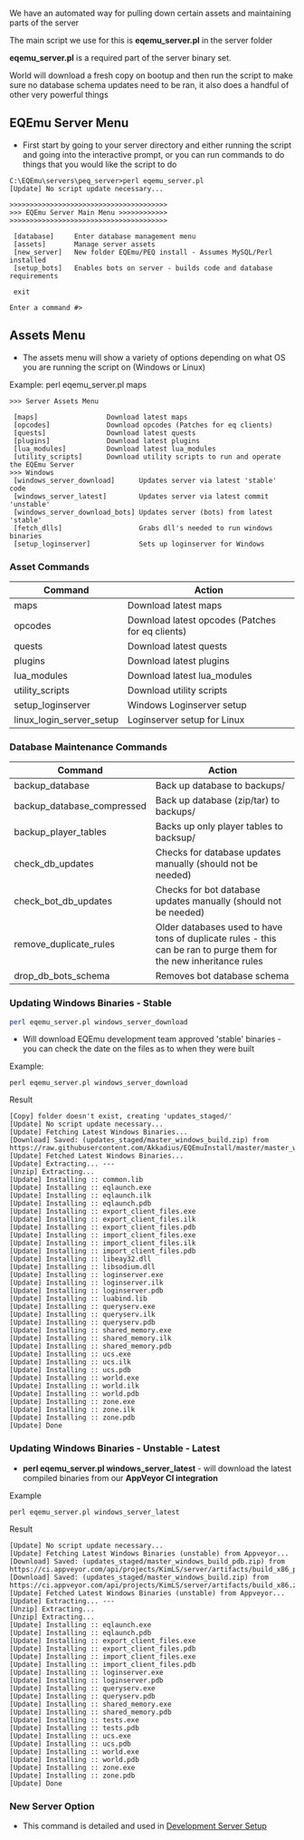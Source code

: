 We have an automated way for pulling down certain assets and maintaining parts of the server

The main script we use for this is **eqemu_server.pl** in the server folder

**eqemu_server.pl** is a required part of the server binary set. 

World will download a fresh copy on bootup and then run the script to make sure no database schema updates need to be ran, it also does a handful of other very powerful things

## EQEmu Server Menu

* First start by going to your server directory and either running the script and going into the interactive prompt, or you can run commands to do things that you would like the script to do

```
C:\EQEmu\servers\peq_server>perl eqemu_server.pl
[Update] No script update necessary...

>>>>>>>>>>>>>>>>>>>>>>>>>>>>>>>>>>>>>>>
>>> EQEmu Server Main Menu >>>>>>>>>>>>
>>>>>>>>>>>>>>>>>>>>>>>>>>>>>>>>>>>>>>>

 [database]     Enter database management menu
 [assets]       Manage server assets
 [new_server]   New folder EQEmu/PEQ install - Assumes MySQL/Perl installed
 [setup_bots]   Enables bots on server - builds code and database requirements

 exit

Enter a command #>
```

## Assets Menu

* The assets menu will show a variety of options depending on what OS you are running the script on (Windows or Linux)

Example: perl eqemu_server.pl maps

```
>>> Server Assets Menu

 [maps]                 Download latest maps
 [opcodes]              Download opcodes (Patches for eq clients)
 [quests]               Download latest quests
 [plugins]              Download latest plugins
 [lua_modules]          Download latest lua_modules
 [utility_scripts]      Download utility scripts to run and operate the EQEmu Server
>>> Windows
 [windows_server_download]      Updates server via latest 'stable' code
 [windows_server_latest]        Updates server via latest commit 'unstable'
 [windows_server_download_bots] Updates server (bots) from latest 'stable'
 [fetch_dlls]                   Grabs dll's needed to run windows binaries
 [setup_loginserver]            Sets up loginserver for Windows
```
### Asset Commands

| Command        | Action  |
| ------------- |-------------|
|  maps| Download latest maps |
|  opcodes| Download latest opcodes (Patches for eq clients) |
|  quests| Download latest quests  |
|  plugins| Download latest plugins  |
|  lua_modules| Download latest lua_modules  |
|  utility_scripts| Download utility scripts|
|  setup_loginserver | Windows Loginserver setup |
|  linux_login_server_setup | Loginserver setup for Linux |

### Database Maintenance Commands

| Command        | Action  |
| ------------- |-------------|
|  backup_database| Back up database to backups/ |
|  backup_database_compressed| Back up database (zip/tar) to backups/ |
|  backup_player_tables| Backs up only player tables to backsup/ |
|  check_db_updates| Checks for database updates manually (should not be needed) |
|  check_bot_db_updates| Checks for bot database updates manually (should not be needed) |
|  remove_duplicate_rules| Older databases used to have tons of duplicate rules - this can be ran to purge them for the new inheritance rules|
|  drop_db_bots_schema| Removes bot database schema|

### Updating Windows Binaries - Stable

```bash
perl eqemu_server.pl windows_server_download
```
* Will download EQEmu development team approved 'stable' binaries - you can check the date on the files as to when they were built

Example:

```
perl eqemu_server.pl windows_server_download
```

Result

```
[Copy] folder doesn't exist, creating 'updates_staged/'
[Update] No script update necessary...
[Update] Fetching Latest Windows Binaries...
[Download] Saved: (updates_staged/master_windows_build.zip) from https://raw.githubusercontent.com/Akkadius/EQEmuInstall/master/master_windows_build.zip
[Update] Fetched Latest Windows Binaries...
[Update] Extracting... ---
[Unzip] Extracting...
[Update] Installing :: common.lib
[Update] Installing :: eqlaunch.exe
[Update] Installing :: eqlaunch.ilk
[Update] Installing :: eqlaunch.pdb
[Update] Installing :: export_client_files.exe
[Update] Installing :: export_client_files.ilk
[Update] Installing :: export_client_files.pdb
[Update] Installing :: import_client_files.exe
[Update] Installing :: import_client_files.ilk
[Update] Installing :: import_client_files.pdb
[Update] Installing :: libeay32.dll
[Update] Installing :: libsodium.dll
[Update] Installing :: loginserver.exe
[Update] Installing :: loginserver.ilk
[Update] Installing :: loginserver.pdb
[Update] Installing :: luabind.lib
[Update] Installing :: queryserv.exe
[Update] Installing :: queryserv.ilk
[Update] Installing :: queryserv.pdb
[Update] Installing :: shared_memory.exe
[Update] Installing :: shared_memory.ilk
[Update] Installing :: shared_memory.pdb
[Update] Installing :: ucs.exe
[Update] Installing :: ucs.ilk
[Update] Installing :: ucs.pdb
[Update] Installing :: world.exe
[Update] Installing :: world.ilk
[Update] Installing :: world.pdb
[Update] Installing :: zone.exe
[Update] Installing :: zone.ilk
[Update] Installing :: zone.pdb
[Update] Done
```

### Updating Windows Binaries - Unstable - Latest

* **perl eqemu_server.pl windows_server_latest** - will download the latest compiled binaries from our **AppVeyor CI integration**

Example

```
perl eqemu_server.pl windows_server_latest
```
Result
```
[Update] No script update necessary...
[Update] Fetching Latest Windows Binaries (unstable) from Appveyor...
[Download] Saved: (updates_staged/master_windows_build_pdb.zip) from https://ci.appveyor.com/api/projects/KimLS/server/artifacts/build_x86_pdb.zip
[Download] Saved: (updates_staged/master_windows_build.zip) from https://ci.appveyor.com/api/projects/KimLS/server/artifacts/build_x86.zip
[Update] Fetched Latest Windows Binaries (unstable) from Appveyor...
[Update] Extracting... ---
[Unzip] Extracting...
[Unzip] Extracting...
[Update] Installing :: eqlaunch.exe
[Update] Installing :: eqlaunch.pdb
[Update] Installing :: export_client_files.exe
[Update] Installing :: export_client_files.pdb
[Update] Installing :: import_client_files.exe
[Update] Installing :: import_client_files.pdb
[Update] Installing :: loginserver.exe
[Update] Installing :: loginserver.pdb
[Update] Installing :: queryserv.exe
[Update] Installing :: queryserv.pdb
[Update] Installing :: shared_memory.exe
[Update] Installing :: shared_memory.pdb
[Update] Installing :: tests.exe
[Update] Installing :: tests.pdb
[Update] Installing :: ucs.exe
[Update] Installing :: ucs.pdb
[Update] Installing :: world.exe
[Update] Installing :: world.pdb
[Update] Installing :: zone.exe
[Update] Installing :: zone.pdb
[Update] Done
```

### New Server Option

* This command is detailed and used in [Development Server Setup](Development-Server-Setup.md)
